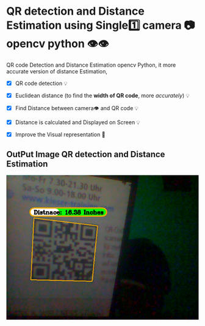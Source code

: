 # QR detection and Distance Estimation using Single:one: camera :camera: opencv python :eye::eye:
QR code Detection and Distance Estimation opencv Python, it more accurate version of distance Estimation, 

- [x]  QR code detection :bulb:

- [x] Euclidean distance (to find the **width of QR code**, more *accurately*) :bulb:
  
- [x] Find Distance between camera:eye: and QR code :bulb:

- [x] Distance is calculated and Displayed on Screen :bulb: 
  
- [x] Improve the Visual representation :green_heart:

## OutPut Image QR detection and Distance Estimation

<img src="frames/frame5.png" alt="Girl in a jacket">